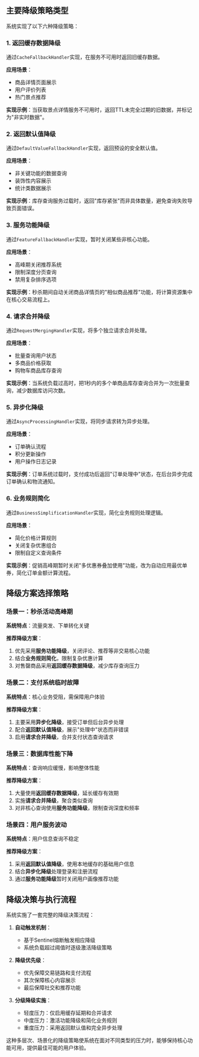 
## 主要降级策略类型

系统实现了以下六种降级策略：

### 1. 返回缓存数据降级

通过`CacheFallbackHandler`实现，在服务不可用时返回旧缓存数据。

**应用场景**：
- 商品详情页面展示
- 用户评价列表
- 热门景点推荐

**实现示例**：当获取景点详情服务不可用时，返回TTL未完全过期的旧数据，并标记为"非实时数据"。

### 2. 返回默认值降级

通过`DefaultValueFallbackHandler`实现，返回预设的安全默认值。

**应用场景**：
- 非关键功能的数据查询
- 装饰性内容展示
- 统计类数据展示

**实现示例**：库存查询服务过载时，返回"库存紧张"而非具体数量，避免查询失败导致页面错误。

### 3. 服务功能降级

通过`FeatureFallbackHandler`实现，暂时关闭某些非核心功能。

**应用场景**：
- 高峰期关闭推荐系统
- 限制深度分页查询
- 禁用复杂排序选项

**实现示例**：秒杀期间自动关闭商品详情页的"相似商品推荐"功能，将计算资源集中在核心交易流程上。

### 4. 请求合并降级

通过`RequestMergingHandler`实现，将多个独立请求合并处理。

**应用场景**：
- 批量查询用户状态
- 多商品价格获取
- 购物车商品库存查询

**实现示例**：当系统负载过高时，把1秒内的多个单商品库存查询合并为一次批量查询，减少数据库访问次数。

### 5. 异步化降级

通过`AsyncProcessingHandler`实现，将同步请求转为异步处理。

**应用场景**：
- 订单确认流程
- 积分更新操作
- 用户操作日志记录

**实现示例**：订单系统过载时，支付成功后返回"订单处理中"状态，在后台异步完成订单确认和物流通知。

### 6. 业务规则简化

通过`BusinessSimplificationHandler`实现，简化业务规则处理逻辑。

**应用场景**：
- 简化价格计算规则
- 关闭复杂优惠组合
- 限制自定义查询条件

**实现示例**：促销高峰期暂时关闭"多优惠券叠加使用"功能，改为自动应用最优单券，简化订单金额计算流程。

## 降级方案选择策略

### 场景一：秒杀活动高峰期

**系统特点**：流量突发、下单转化关键

**推荐降级方案**：
1. 优先采用**服务功能降级**，关闭评论、推荐等非交易核心功能
2. 结合**业务规则简化**，限制复杂优惠计算
3. 对售罄商品采用**返回缓存数据降级**，减少库存查询压力

### 场景二：支付系统临时故障

**系统特点**：核心业务受阻，需保障用户体验

**推荐降级方案**：
1. 主要采用**异步化降级**，接受订单但后台异步处理
2. 配合**返回默认值降级**，展示"处理中"状态而非错误
3. 启用**请求合并降级**，合并支付状态查询请求

### 场景三：数据库性能下降

**系统特点**：查询响应缓慢，影响整体性能

**推荐降级方案**：
1. 大量使用**返回缓存数据降级**，延长缓存有效期
2. 实施**请求合并降级**，聚合类似查询
3. 对非核心查询使用**服务功能降级**，限制查询深度和频率

### 场景四：用户服务波动

**系统特点**：用户信息查询不稳定

**推荐降级方案**：
1. 采用**返回默认值降级**，使用本地缓存的基础用户信息
2. 结合**异步化降级**处理登录和注册流程
3. 通过**服务功能降级**暂时关闭用户画像推荐功能

## 降级决策与执行流程

系统实施了一套完整的降级决策流程：

1. **自动触发机制**：
   - 基于Sentinel熔断触发相应降级
   - 系统负载超过阈值时逐级激活降级策略

2. **降级优先级**：
   - 优先保障交易链路和支付流程
   - 其次保障核心内容展示
   - 最后保障社交和推荐功能

3. **分级降级实施**：
   - 轻度压力：仅启用缓存延期和合并请求
   - 中度压力：激活功能降级和简化业务规则
   - 重度压力：采用返回默认值和完全异步处理

这种多层次、场景化的降级策略使系统在面对不同类型的压力时，能够保持核心功能可用，提供最佳可能的用户体验。